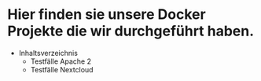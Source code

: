 # Hier finden sie unsere Docker Projekte die wir durchgeführt haben.

* Inhaltsverzeichnis
    * Testfälle Apache 2
    * Testfälle Nextcloud
